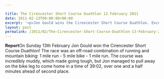 ```yaml
---

title: The Cirencester Short Course Duathlon 13 February 2011
date: 2011-02-13T09:00:00+00:00
excerpt: '<p>Jon Gould wins the Cirencester Short Course Duathlon. Excellent result, well done! Brendan Ward (Club Chairman) The Cirencester short course Duathlon Report</p>'
layout: post
permalink: /2011/02/The-Cirencester-Short-Course-Duathlon-13-February-2011/
---
```

**Report**On Sunday 13th February Jon Gould won the Cirencester Short Course Duathlon! The race was an off-road combination of running and mountain biking: 1 mile run - 5 mile bike - 1 mile run. The course was incredibly muddy, which made going tough, but Jon managed to pull away on the bike leg to come home in a time of 39:02, over one and a half minutes ahead of second place.
